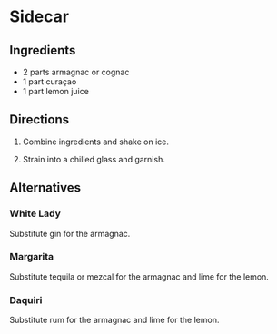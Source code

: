 # Sidecar

## Ingredients

- 2 parts armagnac or cognac
- 1 part curaçao
- 1 part lemon juice


## Directions

1. Combine ingredients and shake on ice.

2. Strain into a chilled glass and garnish.

## Alternatives

### White Lady

Substitute gin for the armagnac.

### Margarita

Substitute tequila or mezcal for the armagnac and lime for the lemon.

### Daquiri

Substitute rum for the armagnac and lime for the lemon.